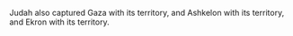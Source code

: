 Judah also captured Gaza with its territory, and Ashkelon with its territory, and Ekron with its territory.
